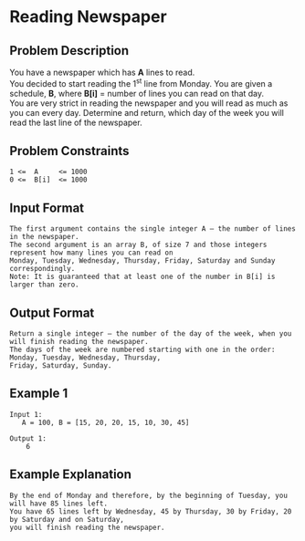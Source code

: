 # Reading Newspaper

## Problem Description

You have a newspaper which has **A** lines to read.
<br>You decided to start reading the 1<sup>st</sup> line from Monday. You are given a schedule, **B**, where **B[i]** = number of lines you can read on that day.
<br>You are very strict in reading the newspaper and you will read as much as you can every day. Determine and return, which day of the week you will read the last line of the newspaper.  

## Problem Constraints
```
1 <=  A     <= 1000 
0 <=  B[i]  <= 1000  
```

## Input Format
```
The first argument contains the single integer A — the number of lines in the newspaper.
The second argument is an array B, of size 7 and those integers represent how many lines you can read on 
Monday, Tuesday, Wednesday, Thursday, Friday, Saturday and Sunday correspondingly.
Note: It is guaranteed that at least one of the number in B[i] is larger than zero.
```

## Output Format
```
Return a single integer — the number of the day of the week, when you will finish reading the newspaper. 
The days of the week are numbered starting with one in the order: Monday, Tuesday, Wednesday, Thursday, 
Friday, Saturday, Sunday.
```
## Example 1
```
Input 1:
   A = 100, B = [15, 20, 20, 15, 10, 30, 45]

Output 1:
    6
```
## Example Explanation
```
By the end of Monday and therefore, by the beginning of Tuesday, you will have 85 lines left. 
You have 65 lines left by Wednesday, 45 by Thursday, 30 by Friday, 20 by Saturday and on Saturday, 
you will finish reading the newspaper.
```
